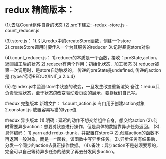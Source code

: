 
# redux 精简版本：
(1).去除Count组件自身的状态
(2).src下建立:
    -redux
    -store.js
    -count_reducer.js

(3).store.js：
				1).引入redux中的createStore函数，创建一个store
				2).createStore调用时要传入一个为其服务的reducer
				3).记得暴露store对象

(4).count_reducer.js：
				1).reducer的本质是一个函数，接收：preState,action，返回加工后的状态
				2).reducer有两个作用：初始化状态，加工状态
				3).reducer被第一次调用时，是store自动触发的，
								传递的preState是undefined,
								传递的action是:{type:'@@REDUX/INIT_a.2.b.4}

(5).在index.js中监测store中状态的改变，一旦发生改变重新渲染<App/>
			备注：redux只负责管理状态，至于状态的改变驱动着页面的展示，要靠我们自己写。



#redux 完整版本
新增文件：
1.count_action.js 专门用于创建action对象
2.constant.js 放置容易写错的type值

#redux 异步版本
	 (1).明确：延迟的动作不想交给组件自身，想交给action
	 (2).何时需要异步action：想要对状态进行操作，但是具体的数据靠异步任务返回。
	 (3).具体编码：
	 			1).yarn add redux-thunk，并配置在store中
	 			2).创建action的函数不再返回一般对象，而是一个函数，该函数中写异步任务。
	 			3).异步任务有结果后，分发一个同步的action去真正操作数据。
	 (4).备注：异步action不是必须要写的，完全可以自己等待异步任务的结果了再去分发同步action。


